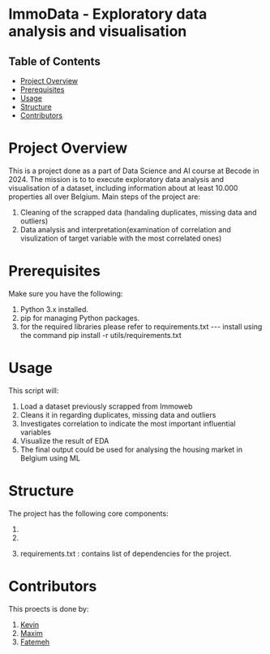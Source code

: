 # **ImmoData - Exploratory data analysis and visualisation**


## Table of Contents
- [Project Overview](#project_overview)
- [Prerequisites](#Prerequisites)
- [Usage](#Usage)
- [Structure](#Structure)
- [Contributors](#Contributors)

# Project Overview
This is a project done as a part of Data Science and AI course at Becode in 2024.
The mission is to to execute exploratory data analysis and visualisation of a dataset, including information about at least 10.000 properties all over Belgium. 
Main steps of the project are:
1. Cleaning of the scrapped data (handaling duplicates, missing data and outliers)
2.  Data analysis and interpretation(examination of correlation and visulization of target variable with the most correlated ones)

# Prerequisites
Make sure you have the following:

1. Python 3.x installed.
2. pip for managing Python packages.
3. for the required libraries please refer to 
    requirements.txt --- install using the command pip install -r utils/requirements.txt


# Usage

This script will:
1. Load a dataset previously scrapped from Immoweb
2. Cleans it in regarding duplicates, missing data and outliers
3. Investigates correlation to indicate the most important influential variables
4. Visualize the result of EDA
5. The final output could be used for analysing the housing market in Belgium using ML


# Structure
The project has the following core components:

1.
    
2. 

3. requirements.txt : contains list of dependencies for the project.

# Contributors 
This proects is done by:
1. [Kevin](https://github.com/kvnpotter)
2. [Maxim](https://github.com/MaximSchuermans)
3. [Fatemeh](https://github.com/Fatemeh992)


